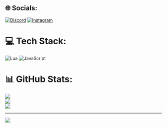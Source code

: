 
## 🌐 Socials:
[![Discord](https://img.shields.io/badge/Discord-%237289DA.svg?logo=discord&logoColor=white)](https://discord.gg/https://discord.gg/rQzqRrpzQz) [![Instagram](https://img.shields.io/badge/Instagram-%23E4405F.svg?logo=Instagram&logoColor=white)](https://instagram.com/Hamerti015) 

# 💻 Tech Stack:
![Lua](https://img.shields.io/badge/lua-%232C2D72.svg?style=plastic&logo=lua&logoColor=white) ![JavaScript](https://img.shields.io/badge/javascript-%23323330.svg?style=plastic&logo=javascript&logoColor=%23F7DF1E)
# 📊 GitHub Stats:
![](https://github-readme-stats.vercel.app/api?username=Hamertingo&theme=dracula&hide_border=false&include_all_commits=false&count_private=false)<br/>
![](https://github-readme-streak-stats.herokuapp.com/?user=Hamertingo&theme=dracula&hide_border=false)<br/>
![](https://github-readme-stats.vercel.app/api/top-langs/?username=Hamertingo&theme=dracula&hide_border=false&include_all_commits=false&count_private=false&layout=compact)

---
[![](https://visitcount.itsvg.in/api?id=Hamertingo&icon=0&color=0)](https://visitcount.itsvg.in)

<!-- Proudly created with GPRM ( https://gprm.itsvg.in ) -->